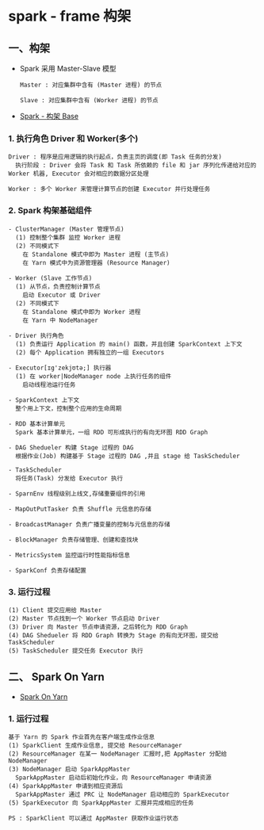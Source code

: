 # spark - frame 构架

## 一、构架

- Spark 采用 Master-Slave 模型

  ```
  Master : 对应集群中含有 (Master 进程) 的节点

  Slave : 对应集群中含有 (Worker 进程) 的节点
  ```
- [Spark - 构架 Base](https://www.processon.com/view/link/5659368ae4b07750c3f694b9)

### 1. 执行角色 Driver 和 Worker(多个)

```
Driver : 程序是应用逻辑的执行起点，负责主页的调度(即 Task 任务的分发)
  执行阶段 : Driver 会将 Task 和 Task 所依赖的 file 和 jar 序列化传递给对应的 Worker 机器, Executor 会对相应的数据分区处理

Worker : 多个 Worker 来管理计算节点的创建 Executor 并行处理任务
```


### 2. Spark 构架基础组件

```
- ClusterManager (Master 管理节点)
  (1) 控制整个集群 监控 Worker 进程
  (2) 不同模式下
    在 Standalone 模式中即为 Master 进程 (主节点)
    在 Yarn 模式中为资源管理器 (Resource Manager)

- Worker (Slave 工作节点)
  (1) 从节点，负责控制计算节点
    启动 Executor 或 Driver
  (2) 不同模式下
    在 Standalone 模式中即为 Worker 进程
    在 Yarn 中 NodeManager

- Driver 执行角色
  (1) 负责运行 Application 的 main() 函数，并且创建 SparkContext 上下文
  (2) 每个 Application 拥有独立的一组 Executors

- Executor[ɪg'zekjʊtə;] 执行器
  (1) 在 worker|NodeManager node 上执行任务的组件
    启动线程池运行任务

- SparkContext 上下文
  整个用上下文，控制整个应用的生命周期

- RDD 基本计算单元
  Spark 基本计算单元，一组 RDD 可形成执行的有向无环图 RDD Graph

- DAG Shedueler 构建 Stage 过程的 DAG
  根据作业(Job) 构建基于 Stage 过程的 DAG ,并且 stage 给 TaskScheduler

- TaskScheduler
  将任务(Task) 分发给 Executor 执行

- SparnEnv 线程级别上线文,存储重要组件的引用

- MapOutPutTasker 负责 Shuffle 元信息的存储

- BroadcastManager 负责广播变量的控制与元信息的存储

- BlockManager 负责存储管理、创建和查找块

- MetricsSystem 监控运行时性能指标信息

- SparkConf 负责存储配置

```



### 3. 运行过程

```
(1) Client 提交应用给 Master
(2) Master 节点找到一个 Worker 节点启动 Driver
(3) Driver 向 Master 节点申请资源，之后转化为 RDD Graph
(4) DAG Shedueler 将 RDD Graph 转换为 Stage 的有向无环图，提交给 TaskScheduler
(5) TaskScheduler 提交任务 Executor 执行
```

## 二、 Spark On Yarn

- [Spark On Yarn](https://www.processon.com/view/link/565931b6e4b07750c3f68579)

### 1. 运行过程

```
基于 Yarn 的 Spark 作业首先在客户端生成作业信息
(1) SparkClient 生成作业信息, 提交给 ResourceManager
(2) ResourceManager 在某一 NodeManager 汇报时,把 AppMaster 分配给 NodeManager
(3) NodeManager 启动 SparkAppMaster
  SparkAppMaster 启动后初始化作业，向 ResourceManager 申请资源
(4) SparkAppMaster 申请到相应资源后
  SparkAppMaster 通过 PRC 让 NodeManager 启动相应的 SparkExecutor
(5) SparkExecutor 向 SparkAppMaster 汇报并完成相应的任务

PS : SparkClient 可以通过 AppMaster 获取作业运行状态
```
